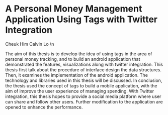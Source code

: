 # A Personal Money Management Application Using Tags with Twitter Integration 
Cheuk Him Calvin Lo \n

The aim of this thesis is to develop the idea of using tags in the area of personal money tracking, and to build an android application that demonstrated the features, visualizations along with twitter integration.  This thesis first talk about the procedure of interface design the data structures.  Then, it examines the implementation of the android application.  The technology and libraries used in this thesis will be discussed.  In conclusion, the thesis used the concept of tags to build a mobile application, with the aim of improve the user experience of managing spending.  With Twitter integration, this thesis hopes to provide a social media platform where user can share and follow other users.  Further modification to the application are opened to enhance the performance. 
